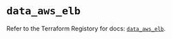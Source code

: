 # `data_aws_elb`

Refer to the Terraform Registory for docs: [`data_aws_elb`](https://registry.terraform.io/providers/hashicorp/aws/4.64.0/docs/data-sources/elb).
